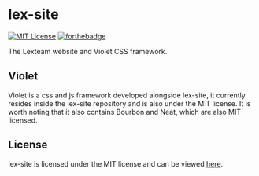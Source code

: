 lex-site
========

[![MIT License](https://img.shields.io/badge/license-MIT-brightgreen.svg?style=flat-square)](https://tldrlegal.com/license/mit-license)
[![forthebadge](http://forthebadge.com/images/badges/built-with-love.svg)](http://forthebadge.com)

The Lexteam website and Violet CSS framework.

## Violet

Violet is a css and js framework developed alongside lex-site, it currently resides inside the lex-site repository 
and is also under the MIT license. It is worth noting that it also contains Bourbon and Neat, which are also MIT 
licensed.

## License

lex-site is licensed under the MIT license and can be viewed [here](LICENSE.txt).
